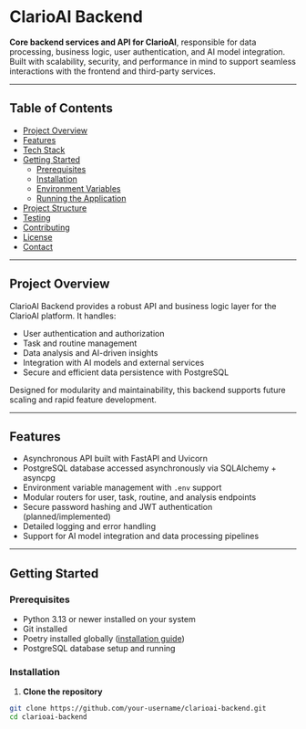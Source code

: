 # ClarioAI Backend

**Core backend services and API for ClarioAI**, responsible for data processing, business logic, user authentication, and AI model integration. Built with scalability, security, and performance in mind to support seamless interactions with the frontend and third-party services.

---

## Table of Contents

- [Project Overview](#project-overview)
- [Features](#features)
- [Tech Stack](#tech-stack)
- [Getting Started](#getting-started)
  - [Prerequisites](#prerequisites)
  - [Installation](#installation)
  - [Environment Variables](#environment-variables)
  - [Running the Application](#running-the-application)
- [Project Structure](#project-structure)
- [Testing](#testing)
- [Contributing](#contributing)
- [License](#license)
- [Contact](#contact)

---

## Project Overview

ClarioAI Backend provides a robust API and business logic layer for the ClarioAI platform. It handles:

- User authentication and authorization
- Task and routine management
- Data analysis and AI-driven insights
- Integration with AI models and external services
- Secure and efficient data persistence with PostgreSQL

Designed for modularity and maintainability, this backend supports future scaling and rapid feature development.

---

## Features

- Asynchronous API built with FastAPI and Uvicorn
- PostgreSQL database accessed asynchronously via SQLAlchemy + asyncpg
- Environment variable management with `.env` support
- Modular routers for user, task, routine, and analysis endpoints
- Secure password hashing and JWT authentication (planned/implemented)
- Detailed logging and error handling
- Support for AI model integration and data processing pipelines

---

## Getting Started

### Prerequisites

- Python 3.13 or newer installed on your system
- Git installed
- Poetry installed globally ([installation guide](https://python-poetry.org/docs/#installation))
- PostgreSQL database setup and running

### Installation

1. **Clone the repository**

```bash
git clone https://github.com/your-username/clarioai-backend.git
cd clarioai-backend
